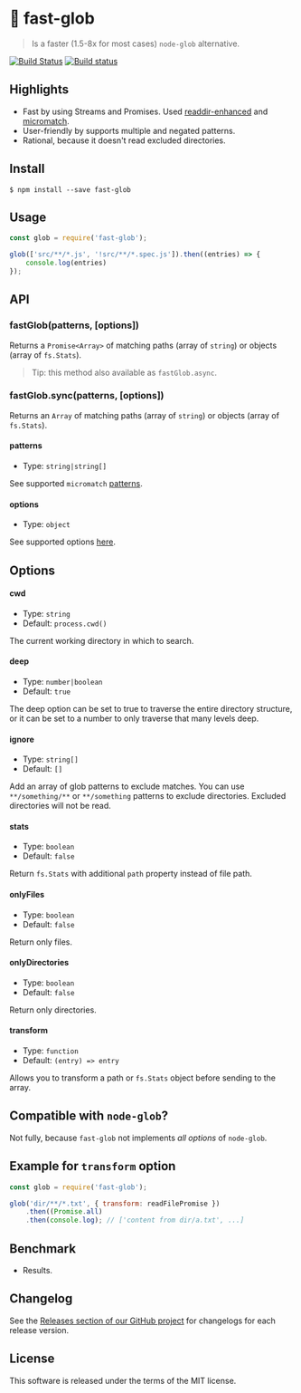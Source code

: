 # :rocket: fast-glob

> Is a faster (1.5-8x for most cases) `node-glob` alternative.

[![Build Status](https://travis-ci.org/mrmlnc/fast-glob.svg?branch=master)](https://travis-ci.org/mrmlnc/fast-glob)
[![Build status](https://ci.appveyor.com/api/projects/status/i4xqijtq26qf6o9d?svg=true)](https://ci.appveyor.com/project/mrmlnc/fast-glob)

## Highlights

  * Fast by using Streams and Promises. Used [readdir-enhanced](https://github.com/BigstickCarpet/readdir-enhanced) and [micromatch](https://github.com/jonschlinkert/micromatch).
  * User-friendly by supports multiple and negated patterns.
  * Rational, because it doesn't read excluded directories.

## Install

```
$ npm install --save fast-glob
```

## Usage

```js
const glob = require('fast-glob');

glob(['src/**/*.js', '!src/**/*.spec.js']).then((entries) => {
	console.log(entries)
});
```

## API

### fastGlob(patterns, [options])

Returns a `Promise<Array>` of matching paths (array of `string`) or objects (array of `fs.Stats`).

> Tip: this method also available as `fastGlob.async`.

### fastGlob.sync(patterns, [options])

Returns an `Array` of matching  paths (array of `string`) or objects (array of `fs.Stats`).

#### patterns

  * Type: `string|string[]`

See supported `micromatch` [patterns](https://github.com/micromatch/micromatch#matching-features).

#### options

  * Type: `object`

See supported options [here](https://github.com/mrmlnc/fast-glob/tree/2.0.0#options).

## Options

#### cwd

  * Type: `string`
  * Default: `process.cwd()`

The current working directory in which to search.

#### deep

  * Type: `number|boolean`
  * Default: `true`

The deep option can be set to true to traverse the entire directory structure, or it can be set to a number to only traverse that many levels deep.

#### ignore

  * Type: `string[]`
  * Default: `[]`

Add an array of glob patterns to exclude matches. You can use `**/something/**` or `**/something` patterns to exclude directories. Excluded directories will not be read.

#### stats

  * Type: `boolean`
  * Default: `false`

Return `fs.Stats` with additional `path` property instead of file path.

#### onlyFiles

  * Type: `boolean`
  * Default: `false`

Return only files.

#### onlyDirectories

  * Type: `boolean`
  * Default: `false`

Return only directories.

#### transform

  * Type: `function`
  * Default: `(entry) => entry`

Allows you to transform a path or `fs.Stats` object before sending to the array.

## Compatible with `node-glob`?

Not fully, because `fast-glob` not implements *all options* of `node-glob`.

## Example for `transform` option

```js
const glob = require('fast-glob');

glob('dir/**/*.txt', { transform: readFilePromise })
	.then((Promise.all)
	.then(console.log); // ['content from dir/a.txt', ...]
```

## Benchmark

  * Results.

## Changelog

See the [Releases section of our GitHub project](https://github.com/mrmlnc/fast-glob/releases) for changelogs for each release version.

## License

This software is released under the terms of the MIT license.
